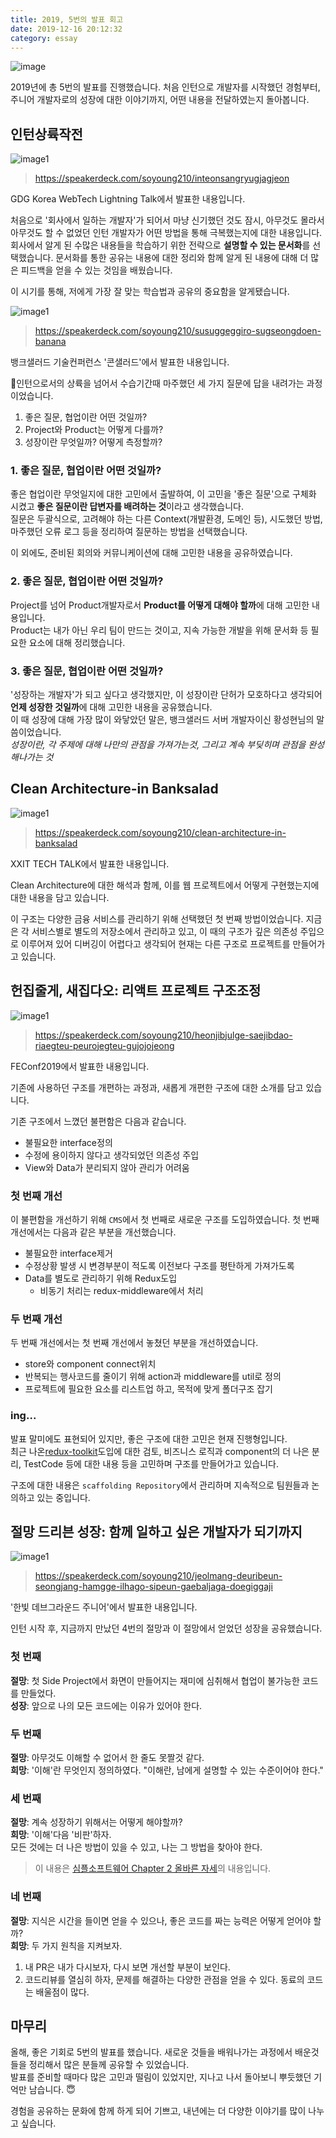 ```yaml
---
title: 2019, 5번의 발표 회고
date: 2019-12-16 20:12:32
category: essay
---
```


![image](./images/2019_presentation.png)

2019년에 총 5번의 발표를 진행했습니다. 처음 인턴으로 개발자를 시작했던 경험부터, 주니어 개발자로의 성장에 대한 이야기까지, 어떤 내용을 전달하였는지 돌아봅니다.

## 인턴상륙작전

![image1](./images/slide_0.jpg)

> https://speakerdeck.com/soyoung210/inteonsangryugjagjeon

GDG Korea WebTech Lightning Talk에서 발표한 내용입니다.

처음으로 '회사에서 일하는 개발자'가 되어서 마냥 신기했던 것도 잠시, 아무것도 몰라서 아무것도 할 수 없었던 인턴 개발자가 어떤 방법을 통해 극복했는지에 대한 내용입니다.  
회사에서 알게 된 수많은 내용들을 학습하기 위한 전략으로 **설명할 수 있는 문서화**를 선택했습니다. 문서화를 통한 공유는 내용에 대한 정리와 함께 알게 된 내용에 대해 더 많은 피드백을 얻을 수 있는 것임을 배웠습니다.

이 시기를 통해, 저에게 가장 잘 맞는 학습법과 공유의 중요함을 알게됐습니다.

![image1](./images/slide_1.jpg)

> https://speakerdeck.com/soyoung210/susuggeggiro-sugseongdoen-banana

뱅크샐러드 기술컨퍼런스 '콘샐러드'에서 발표한 내용입니다.

인턴으로서의 상륙을 넘어서 수습기간때 마주했던 세 가지 질문에 답을 내려가는 과정이었습니다.

1. 좋은 질문, 협업이란 어떤 것일까?
2. Project와 Product는 어떻게 다를까?
3. 성장이란 무엇일까? 어떻게 측정할까?

### 1. 좋은 질문, 협업이란 어떤 것일까?

좋은 협업이란 무엇일지에 대한 고민에서 출발하여, 이 고민을 '좋은 질문'으로 구체화 시켰고 **좋은 질문이란 답변자를 배려하는 것**이라고 생각했습니다.  
질문은 두괄식으로, 고려해야 하는 다른 Context(개발환경, 도메인 등), 시도했던 방법, 마주했던 오류 로그 등을 정리하여 질문하는 방법을 선택했습니다.

이 외에도, 준비된 회의와 커뮤니케이션에 대해 고민한 내용을 공유하였습니다.

### 2. 좋은 질문, 협업이란 어떤 것일까?

Project를 넘어 Product개발자로서 **Product를 어떻게 대해야 할까**에 대해 고민한 내용입니다.  
Product는 내가 아닌 우리 팀이 만드는 것이고, 지속 가능한 개발을 위해 문서화 등 필요한 요소에 대해 정리했습니다.

### 3. 좋은 질문, 협업이란 어떤 것일까?

'성장하는 개발자'가 되고 싶다고 생각했지만, 이 성장이란 단허가 모호하다고 생각되어 **언제 성장한 것일까**에 대해 고민한 내용을 공유했습니다.  
이 때 성장에 대해 가장 많이 와닿았던 말은, 뱅크샐러드 서버 개발자이신 황성현님의 말씀이었습니다.  
_성장이란, 각 주제에 대해 나만의 관점을 가져가는것, 그리고 계속 부딪히며 관점을 완성해나가는 것_

## Clean Architecture-in Banksalad

![image1](./images/slide_2.jpg)

> https://speakerdeck.com/soyoung210/clean-architecture-in-banksalad

XXIT TECH TALK에서 발표한 내용입니다.

Clean Architecture에 대한 해석과 함께, 이를 웹 프로젝트에서 어떻게 구현했는지에 대한 내용을 담고 있습니다.

이 구조는 다양한 금융 서비스를 관리하기 위해 선택했던 첫 번째 방법이었습니다. 지금은 각 서비스별로 별도의 저장소에서 관리하고 있고, 이 때의 구조가 깊은 의존성 주입으로 이루어져 있어 디버깅이 어렵다고 생각되어 현재는 다른 구조로 프로젝트를 만들어가고 있습니다.

## 헌집줄게, 새집다오: 리액트 프로젝트 구조조정

![image1](./images/slide_3.jpg)

> https://speakerdeck.com/soyoung210/heonjibjulge-saejibdao-riaegteu-peurojegteu-gujojojeong

FEConf2019에서 발표한 내용입니다.

기존에 사용하던 구조를 개편하는 과정과, 새롭게 개편한 구조에 대한 소개를 담고 있습니다.

기존 구조에서 느꼈던 불편함은 다음과 같습니다.

- 불필요한 interface정의
- 수정에 용이하지 않다고 생각되었던 의존성 주입
- View와 Data가 분리되지 않아 관리가 어려움

### 첫 번째 개선

이 불편함을 개선하기 위해 `CMS`에서 첫 번째로 새로운 구조를 도입하였습니다. 첫 번째 개선에서는 다음과 같은 부분을 개선했습니다.

- 불필요한 interface제거
- 수정상황 발생 시 변경부분이 적도록 이전보다 구조를 평탄하게 가져가도록
- Data를 별도로 관리하기 위해 Redux도입
  - 비동기 처리는 redux-middleware에서 처리

### 두 번째 개선

두 번째 개선에서는 첫 번째 개선에서 놓쳤던 부분을 개선하였습니다.

- store와 component connect위치
- 반복되는 행사코드를 줄이기 위해 action과 middleware를 util로 정의
- 프로젝트에 필요한 요소를 리스트업 하고, 목적에 맞게 폴더구조 잡기

### ing...

발표 말미에도 표현되어 있지만, 좋은 구조에 대한 고민은 현재 진행형입니다.  
최근 나온[redux-toolkit](https://redux-toolkit.js.org/)도입에 대한 검토, 비즈니스 로직과 component의 더 나은 분리, TestCode 등에 대한 내용 등을 고민하며 구조를 만들어가고 있습니다.

구조에 대한 내용은 `scaffolding Repository`에서 관리하며 지속적으로 팀원들과 논의하고 있는 중입니다.

## 절망 드리븐 성장: 함께 일하고 싶은 개발자가 되기까지

![image1](./images/slide_4.jpg)

> https://speakerdeck.com/soyoung210/jeolmang-deuribeun-seongjang-hamgge-ilhago-sipeun-gaebaljaga-doegiggaji

'한빛 데브그라운드 주니어'에서 발표한 내용입니다.

인턴 시작 후, 지금까지 만났던 4번의 절망과 이 절망에서 얻었던 성장을 공유했습니다.

### 첫 번째

**절망**: 첫 Side Project에서 화면이 만들어지는 재미에 심취해서 협업이 불가능한 코드를 만들었다.  
**성장**: 앞으로 나의 모든 코드에는 이유가 있어야 한다.

### 두 번째

**절망**: 아무것도 이해할 수 없어서 한 줄도 못짤것 같다.  
**희망**: '이해'란 무엇인지 정의하였다. "이해란, 남에게 설명할 수 있는 수준이어야 한다."

### 세 번째

**절망**: 계속 성장하기 위해서는 어떻게 해야할까?  
**희망**: '이해'다음 '비판'하자.  
모든 것에는 더 나은 방법이 있을 수 있고, 나는 그 방법을 찾아야 한다.

> 이 내용은 [심플소프트웨어 Chapter 2 올바른 자세](https://so-so.dev/essay/[%EC%84%9C%ED%8F%89]-%EC%8B%AC%ED%94%8C-%EC%86%8C%ED%94%84%ED%8A%B8%EC%9B%A8%EC%96%B4/#chapter-2-%EC%98%AC%EB%B0%94%EB%A5%B8-%EC%9E%90%EC%84%B8)의 내용입니다.

### 네 번째

**절망**: 지식은 시간을 들이면 얻을 수 있으나, 좋은 코드를 짜는 능력은 어떻게 얻어야 할까?  
**희망**: 두 가지 원칙을 지켜보자.

1. 내 PR은 내가 다시보자, 다시 보면 개선할 부분이 보인다.
2. 코드리뷰를 열심히 하자, 문제를 해결하는 다양한 관점을 얻을 수 있다. 동료의 코드는 배울점이 많다.

## 마무리

올해, 좋은 기회로 5번의 발표를 했습니다. 새로운 것들을 배워나가는 과정에서 배운것들을 정리해서 많은 분들께 공유할 수 있었습니다.  
발표를 준비할 때마다 많은 고민과 떨림이 있었지만, 지나고 나서 돌아보니 뿌듯했던 기억만 남습니다. 😇

경험을 공유하는 문화에 함께 하게 되어 기쁘고, 내년에는 더 다양한 이야기를 많이 나누고 싶습니다.
